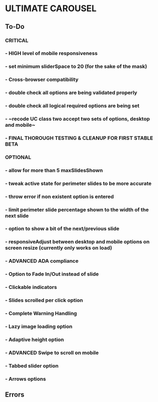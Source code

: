 # ULTIMATE CAROUSEL

## To-Do

### CRITICAL

### - HIGH level of mobile responsiveness

### - set minimum sliderSpace to 20 (for the sake of the mask)

### - Cross-browser compatibility

### - double check all options are being validated properly

### - double check all logical required options are being set

### - ~recode UC class two accept two sets of options, desktop and mobile~

### - FINAL THOROUGH TESTING & CLEANUP FOR FIRST STABLE BETA

### OPTIONAL

### - allow for more than 5 maxSlidesShown

### - tweak active state for perimeter slides to be more accurate

### - throw error if non existent option is entered

### - limit perimeter slide percentage shown to the width of the next slide

### - option to show a bit of the next/previous slide

### - responsiveAdjust between desktop and mobile options on screen resize (currently only works on load)

### - ADVANCED ADA compliance

### - Option to Fade In/Out instead of slide

### - Clickable indicators

### - Slides scrolled per click option

### - Complete Warning Handling

### - Lazy image loading option

### - Adaptive height option

### - ADVANCED Swipe to scroll on mobile

### - Tabbed slider option

### - Arrows options

## Errors
